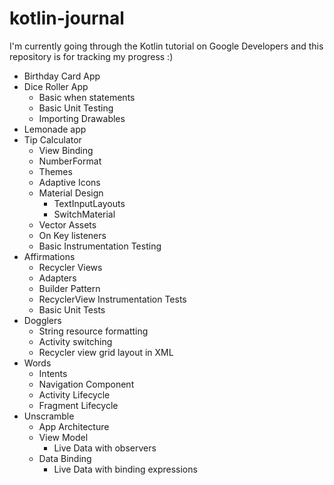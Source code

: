 # kotlin-journal

I'm currently going through the Kotlin tutorial on Google Developers and this repository is for tracking my progress :)

- Birthday Card App 
- Dice Roller App
  - Basic when statements
  - Basic Unit Testing 
  - Importing Drawables
- Lemonade app
- Tip Calculator
  - View Binding
  - NumberFormat 
  - Themes
  - Adaptive Icons
  - Material Design
    - TextInputLayouts
    - SwitchMaterial 
  - Vector Assets
  - On Key listeners
  - Basic Instrumentation Testing
- Affirmations
  - Recycler Views
  - Adapters
  - Builder Pattern
  - RecyclerView Instrumentation Tests
  - Basic Unit Tests
- Dogglers
  - String resource formatting   
  - Activity switching
  - Recycler view grid layout in XML
- Words
  - Intents
  - Navigation Component
  - Activity Lifecycle
  - Fragment Lifecycle
- Unscramble
  - App Architecture
  - View Model
    - Live Data with observers 
  - Data Binding
    - Live Data with binding expressions
